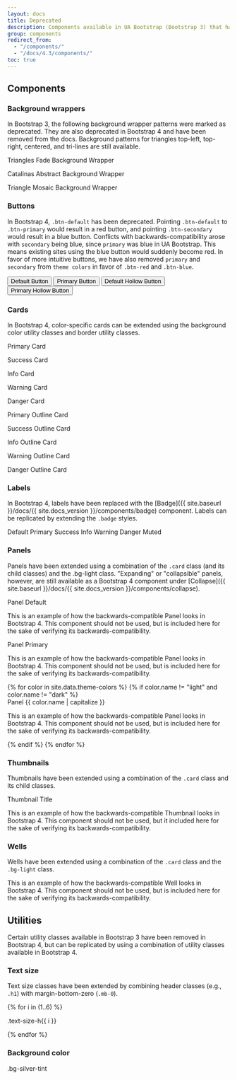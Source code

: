 ```yaml
---
layout: docs
title: Deprecated
description: Components available in UA Bootstrap (Bootstrap 3) that have been deprecated/replaced in Arizona Bootstrap (Bootstrap 4).
group: components
redirect_from:
  - "/components/"
  - "/docs/4.3/components/"
toc: true
---
```


## Components

### Background wrappers

In Bootstrap 3, the following background wrapper patterns were marked as deprecated. They are also deprecated in Bootstrap 4 and have been removed from the docs. Background patterns for triangles top-left, top-right, centered, and tri-lines are still available.

<div class="background-wrapper bg-triangles-fade bg-silver-tint mb-5">
  <div class="row">
    <div class="col-12 text-center">
      <p class="h3 mb-0">Triangles Fade Background Wrapper</p>
    </div>
  </div>
</div>
<div class="background-wrapper bg-catalinas-abstract mb-5">
  <div class="row">
    <div class="col-12 text-center">
      <p class="h3 mb-0">Catalinas Abstract Background Wrapper</p>
    </div>
  </div>
</div>
<div class="background-wrapper bg-triangles-mosaic bg-sky">
  <div class="row">
    <div class="col-12 text-center">
      <p class="h3 mb-0">Triangle Mosaic Background Wrapper</p>
    </div>
  </div>
</div>

### Buttons

In Bootstrap 4, `.btn-default` has been deprecated. Pointing `.btn-default` to `.btn-primary` would result in a red button, and pointing `.btn-secondary` would result in a blue button. Conflicts with backwards-compatibility arose with `secondary` being blue, since `primary` was blue in UA Bootstrap. This means existing sites using the blue button would suddenly become red. In favor of more intuitive buttons, we have also removed `primary` and `secondary` from `theme colors` in favor of `.btn-red` and `.btn-blue`.

<button type="button" class="btn btn-default">Default Button</button>
<button type="button" class="btn btn-primary">Primary Button</button>
<button type="button" class="btn btn-hollow-default">Default Hollow Button</button>
<button type="button" class="btn btn-hollow-primary">Primary Hollow Button</button>

### Cards

In Bootstrap 4, color-specific cards can be extended using the background color utility classes and border utility classes.

<div class="row">
  <div class="col-xs-12 col-md-5 col-lg-2">
    <div class="card card-primary">
      <div class="card-body">
        <p class="card-title">Primary Card</p>
      </div>
    </div>
  </div>
  <div class="col-xs-12 col-md-5 col-lg-2">
    <div class="card card-success">
      <div class="card-body">
        <p class="card-title">Success Card</p>
      </div>
    </div>
  </div>
  <div class="col-xs-12 col-md-5 col-lg-2">
    <div class="card card-info">
      <div class="card-body">
        <p class="card-title">Info Card</p>
      </div>
    </div>
  </div>
  <div class="col-xs-12 col-md-5 col-lg-2">
    <div class="card card-warning">
      <div class="card-body">
        <p class="card-title">Warning Card</p>
      </div>
    </div>
  </div>
  <div class="col-xs-12 col-md-5 col-lg-2">
    <div class="card card-danger">
      <div class="card-body">
        <p class="card-title">Danger Card</p>
      </div>
    </div>
  </div>
</div>

<div class="row mt-3">
  <div class="col-xs-12 col-md-5 col-lg-2">
    <div class="card card-primary-outline">
      <div class="card-body">
        <p class="card-title">Primary Outline Card</p>
      </div>
    </div>
  </div>
  <div class="col-xs-12 col-md-5 col-lg-2">
    <div class="card card-success-outline">
      <div class="card-body">
        <p class="card-title">Success Outline Card</p>
      </div>
    </div>
  </div>
  <div class="col-xs-12 col-md-5 col-lg-2">
    <div class="card card-info-outline">
      <div class="card-body">
        <p class="card-title">Info Outline Card</p>
      </div>
    </div>
  </div>
  <div class="col-xs-12 col-md-5 col-lg-2">
    <div class="card card-warning-outline">
      <div class="card-body">
        <p class="card-title">Warning Outline Card</p>
      </div>
    </div>
  </div>
  <div class="col-xs-12 col-md-5 col-lg-2">
    <div class="card card-danger-outline">
      <div class="card-body">
        <p class="card-title">Danger Outline Card</p>
      </div>
    </div>
  </div>
</div>

### Labels

In Bootstrap 4, labels have been replaced with the [Badge]({{ site.baseurl }}/docs/{{ site.docs_version }}/components/badge) component. Labels can be replicated by extending the `.badge` styles. 

<span class="label label-default">Default</span>
<span class="label label-primary">Primary</span>
<span class="label label-success">Success</span>
<span class="label label-info">Info</span>
<span class="label label-warning">Warning</span>
<span class="label label-danger">Danger</span>
<span class="label label-muted">Muted</span>

### Panels

Panels have been extended using a combination of the `.card` class (and its child classes) and the .bg-light class. "Expanding" or "collapsible" panels, however, are still available as a Bootstrap 4 component under [Collapse]({{ site.baseurl }}/docs/{{ site.docs_version }}/components/collapse).

<div class="panel panel-default mb-2">
  <div class="panel-heading">
    <span class="h3 panel-title">Panel Default</span>
  </div>
  <div class="panel-body">
    <p>This is an example of how the backwards-compatible Panel looks in Bootstrap 4. This component should not be used, but is included here for the sake of verifying its backwards-compatibility.</p>
  </div>
</div>
<div class="panel panel-primary mb-2">
  <div class="panel-heading">
    <span class="h3 panel-title">Panel Primary</span>
  </div>
  <div class="panel-body">
    <p>This is an example of how the backwards-compatible Panel looks in Bootstrap 4. This component should not be used, but is included here for the sake of verifying its backwards-compatibility.</p>
  </div>
</div>
{% for color in site.data.theme-colors %}
{% if color.name != "light" and color.name != "dark" %}
<div class="panel panel-{{ color.name }} mb-2">
  <div class="panel-heading">
    <span class="h3 panel-title">Panel {{ color.name | capitalize }}</span>
  </div>
  <div class="panel-body">
    <p>This is an example of how the backwards-compatible Panel looks in Bootstrap 4. This component should not be used, but is included here for the sake of verifying its backwards-compatibility.</p>
  </div>
</div>
{% endif %}
{% endfor %}


### Thumbnails

Thumbnails have been extended using a combination of the `.card` class and its child classes. 

<div class="row">
  <div class="col-12 col-md-4">
    <div class="thumbnail">
      <div class="caption">
        <p class="h3">Thumbnail Title</p>
        <p>This is an example of how the backwards-compatible Thumbnail looks in Bootstrap 4. This component should not be used, but it included here for the sake of verifying its backwards-compatibility.</p>
        </div>
    </div>
  </div>
</div>

### Wells

Wells have been extended using a combination of the `.card` class and the `.bg-light` class. 

<div class="well">
  <p>This is an example of how the backwards-compatible Well looks in Bootstrap 4. This component should not be used, but is included here for the sake of verifying its backwards-compatibility.</p>
</div> 


## Utilities

Certain utility classes available in Bootstrap 3 have been removed in Bootstrap 4, but can be replicated by using a combination of utility classes available in Bootstrap 4. 

### Text size

Text size classes have been extended by combining header classes (e.g., `.h1`) with margin-bottom-zero (`.mb-0`).

{% for i in (1..6) %}
<p class="text-size-h{{ i }}">.text-size-h{{ i }}</p>
{% endfor %}

### Background color

<p class="p-3 mb-2 bg-silver-tint">.bg-silver-tint</p>
